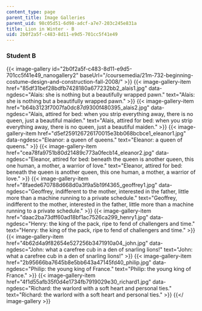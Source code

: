 ```yaml
---
content_type: page
parent_title: Image Galleries
parent_uid: 98c05d51-6d98-adcf-a7e7-203c245e831a
title: Lion in Winter - B
uid: 2b0f2a5f-c483-8d11-e9d5-701cc5f41e49
---
```


### Student B
{{< image-gallery id="2b0f2a5f-c483-8d11-e9d5-701cc5f41e49_nanogallery2" baseUrl="/coursemedia/21m-732-beginning-costume-design-and-construction-fall-2008/" >}}
{{< image-gallery-item href="85df31bef28bdfb7428180a677232bb2_alais1.jpg" data-ngdesc="Alais: she is nothing but a beautifully wrapped pawn." text="Alais: she is nothing but a beautifully wrapped pawn." >}}
{{< image-gallery-item href="b64b3123f7007fa0dc87d9300f480395_alais2.jpg" data-ngdesc="Alais, attired for bed: when you strip everything away, there is no queen, just a beautiful maiden." text="Alais, attired for bed: when you strip everything away, there is no queen, just a beautiful maiden." >}}
{{< image-gallery-item href="d5ef259126726170015e3bb068bcbce1_eleanor1.jpg" data-ngdesc="Eleanor: a queen of queens." text="Eleanor: a queen of queens." >}}
{{< image-gallery-item href="cea78fa9751b80d21489c773a0fecb14_eleanor2.jpg" data-ngdesc="Eleanor, attired for bed: beneath the queen is another queen, this one human, a mother, a warrior of love." text="Eleanor, attired for bed: beneath the queen is another queen, this one human, a mother, a warrior of love." >}}
{{< image-gallery-item href="8faede670788d668d0a3f9a5b19f4365_geoffrey1.jpg" data-ngdesc="Geoffrey, indifferent to the mother, interested in the father, little more than a machine running to a private schedule." text="Geoffrey, indifferent to the mother, interested in the father, little more than a machine running to a private schedule." >}}
{{< image-gallery-item href="daac2ba73dff60ad18bf1ac7526ca299_henry1.jpg" data-ngdesc="Henry: the king of the pack, ripe to fend of challengers and time." text="Henry: the king of the pack, ripe to fend of challengers and time." >}}
{{< image-gallery-item href="4b62d4a9f82654e527256b3471910a04_john.jpg" data-ngdesc="John: what a carefree cub in a den of snarling lions!" text="John: what a carefree cub in a den of snarling lions!" >}}
{{< image-gallery-item href="2b95666ba7645b8e5bb643a47145fd40_philip.jpg" data-ngdesc="Philip: the young king of France." text="Philip: the young king of France." >}}
{{< image-gallery-item href="4f1d55afb35f0d4e1734fb7919029e30_richard1.jpg" data-ngdesc="Richard: the warlord with a soft heart and personal ties." text="Richard: the warlord with a soft heart and personal ties." >}}
{{</ image-gallery >}}